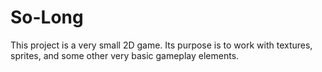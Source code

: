 # So-Long
This project is a very small 2D game.
Its purpose is to work with textures, sprites,
and some other very basic gameplay elements.
